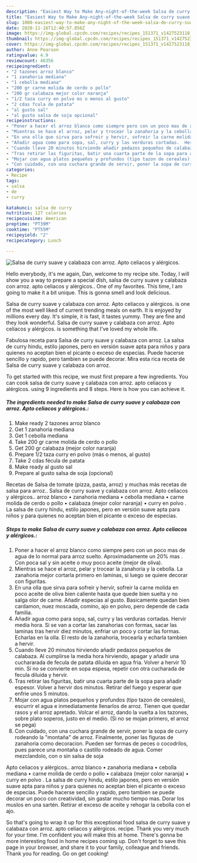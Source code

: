```yaml
---
description: "Easiest Way to Make Any-night-of-the-week Salsa de curry suave y calabaza con arroz. Apto celiacos y alérgicos."
title: "Easiest Way to Make Any-night-of-the-week Salsa de curry suave y calabaza con arroz. Apto celiacos y alérgicos."
slug: 1000-easiest-way-to-make-any-night-of-the-week-salsa-de-curry-suave-y-calabaza-con-arroz-apto-celiacos-y-alergicos
date: 2020-11-16T12:40:57.856Z
image: https://img-global.cpcdn.com/recipes/recipes_151371_v1427523118_receta_foto_00151371-soqcf2rnnfiywyclmnch/751x532cq70/salsa-de-curry-suave-y-calabaza-con-arroz-apto-celiacos-y-alergicos-foto-principal.jpg
thumbnail: https://img-global.cpcdn.com/recipes/recipes_151371_v1427523118_receta_foto_00151371-soqcf2rnnfiywyclmnch/751x532cq70/salsa-de-curry-suave-y-calabaza-con-arroz-apto-celiacos-y-alergicos-foto-principal.jpg
cover: https://img-global.cpcdn.com/recipes/recipes_151371_v1427523118_receta_foto_00151371-soqcf2rnnfiywyclmnch/751x532cq70/salsa-de-curry-suave-y-calabaza-con-arroz-apto-celiacos-y-alergicos-foto-principal.jpg
author: Anne Pearson
ratingvalue: 4.9
reviewcount: 46356
recipeingredient:
- "2 tazones arroz blanco"
- "1 zanahoria mediana"
- "1 cebolla mediana"
- "200 gr carne molida de cerdo o pollo"
- "200 gr calabaza mejor color naranja"
- "1/2 taza curry en polvo ms o menos al gusto"
- "2 cdas fcula de patata"
- "al gusto sal"
- "al gusto salsa de soja opcional"
recipeinstructions:
- "Poner a hacer el arroz blanco como siempre pero con un poco mas de agua de lo normal para arroz suelto.   Aproximadamente un 20% mas .  Con poca sal y sin aceite o muy poco aceite (mejor de oliva)."
- "Mientras se hace el arroz, pelar y trocear la zanahoria y la cebolla.  La zanahoria mejor cortarla primero en laminas, si luego se quiere decorar con figuritas."
- "En una olla que sirva para sofreir y hervir, sofreir la carne molida en poco aceite de oliva bien caliente hasta que quede bien suelta y no salga olor de carne.  Añadir especias al gusto.  Basicamente quedan bien cardamon, nuez moscada, comino, ajo en polvo, pero depende de cada familia."
- "Añadir agua como para sopa, sal, curry y las verduras cortadas.  Hervir media hora.  Si se van a cortar las zanahorias con formas, sacar las laminas tras hervir diez minutos, enfriar un poco y cortar las formas.  Echarlas en la olla.  El resto de la zanahoria, trocearla y echarla tambien a hervir."
- "Cuando lleve 20 minutos hirviendo añadir pedazos pequeños de calabaza.  Al cumplirse la media hora hirviendo, apagar y añadir una cuchararada de fecula de patata diluida en agua fria.  Volver a hervir 10 min.  Si no se convierte en sopa espesa, repetir con otra cucharada de fecula diluida y hervir."
- "Tras retirar las figuritas, batir una cuarta parte de la sopa para añadir espesor.  Volver a hervir dos minutos.  Retirar del fuego y esperar que enfrie unos 5 minutos."
- "Mojar con agua platos pequeños y profundos (tipo tazon de cereales), escurrir el agua e inmediatamente llenarlos de arroz.  Tienen que quedar rasos y el arroz apretado.  Volcar el arroz, dando la vuelta a los tazones, sobre plato soperos, justo en el medio. (Si no se mojan primero, el arroz se pega)"
- "Con cuidado, con una cuchara grande de servir, poner la sopa de curry rodeando la &#34;montaña&#34; de arroz.  Finalmente, poner las figuras de zanahoria como decoracion.  Pueden ser formas de peces o cocodrilos, pues parece una montaña o castillo rodeado de agua.  Comer mezclandolo, con o sin salsa de soja"
categories:
- Recipe
tags:
- salsa
- de
- curry

katakunci: salsa de curry 
nutrition: 127 calories
recipecuisine: American
preptime: "PT39M"
cooktime: "PT55M"
recipeyield: "2"
recipecategory: Lunch

---
```



![Salsa de curry suave y calabaza con arroz. Apto celiacos y alérgicos.](https://img-global.cpcdn.com/recipes/recipes_151371_v1427523118_receta_foto_00151371-soqcf2rnnfiywyclmnch/751x532cq70/salsa-de-curry-suave-y-calabaza-con-arroz-apto-celiacos-y-alergicos-foto-principal.jpg)

Hello everybody, it's me again, Dan, welcome to my recipe site. Today, I will show you a way to prepare a special dish, salsa de curry suave y calabaza con arroz. apto celiacos y alérgicos.. One of my favorites. This time, I am going to make it a bit unique. This is gonna smell and look delicious.

Salsa de curry suave y calabaza con arroz. Apto celiacos y alérgicos. is one of the most well liked of current trending meals on earth. It is enjoyed by millions every day. It's simple, it is fast, it tastes yummy. They are fine and they look wonderful. Salsa de curry suave y calabaza con arroz. Apto celiacos y alérgicos. is something that I've loved my whole life.

Fabulosa receta para Salsa de curry suave y calabaza con arroz. La salsa de curry hindu, estilo japones, pero en versión suave apta para niños y para quienes no aceptan bien el picante o exceso de especias. Puede hacerse sencillo y rapido, pero tambien se puede decorar. Mira esta rica receta de Salsa de curry suave y calabaza con arroz.


To get started with this recipe, we must first prepare a few ingredients. You can cook salsa de curry suave y calabaza con arroz. apto celiacos y alérgicos. using 9 ingredients and 8 steps. Here is how you can achieve it.

<!--inarticleads1-->

##### The ingredients needed to make Salsa de curry suave y calabaza con arroz. Apto celiacos y alérgicos.:

1. Make ready 2 tazones arroz blanco
1. Get 1 zanahoria mediana
1. Get 1 cebolla mediana
1. Take 200 gr carne molida de cerdo o pollo
1. Get 200 gr calabaza (mejor color naranja)
1. Prepare 1/2 taza curry en polvo (más o menos, al gusto)
1. Take 2 cdas fécula de patata
1. Make ready al gusto sal
1. Prepare al gusto salsa de soja (opcional)


Recetas de Salsa de tomate (pizza, pasta, arroz) y muchas más recetas de salsa para arroz.. Salsa de curry suave y calabaza con arroz. Apto celiacos y alérgicos.. arroz blanco • zanahoria mediana • cebolla mediana • carne molida de cerdo o pollo • calabaza (mejor color naranja) • curry en polvo . La salsa de curry hindu, estilo japones, pero en versión suave apta para niños y para quienes no aceptan bien el picante o exceso de especias. 

<!--inarticleads2-->

##### Steps to make Salsa de curry suave y calabaza con arroz. Apto celiacos y alérgicos.:

1. Poner a hacer el arroz blanco como siempre pero con un poco mas de agua de lo normal para arroz suelto.   Aproximadamente un 20% mas .  Con poca sal y sin aceite o muy poco aceite (mejor de oliva).
1. Mientras se hace el arroz, pelar y trocear la zanahoria y la cebolla.  La zanahoria mejor cortarla primero en laminas, si luego se quiere decorar con figuritas.
1. En una olla que sirva para sofreir y hervir, sofreir la carne molida en poco aceite de oliva bien caliente hasta que quede bien suelta y no salga olor de carne.  Añadir especias al gusto.  Basicamente quedan bien cardamon, nuez moscada, comino, ajo en polvo, pero depende de cada familia.
1. Añadir agua como para sopa, sal, curry y las verduras cortadas.  Hervir media hora.  Si se van a cortar las zanahorias con formas, sacar las laminas tras hervir diez minutos, enfriar un poco y cortar las formas.  Echarlas en la olla.  El resto de la zanahoria, trocearla y echarla tambien a hervir.
1. Cuando lleve 20 minutos hirviendo añadir pedazos pequeños de calabaza.  Al cumplirse la media hora hirviendo, apagar y añadir una cuchararada de fecula de patata diluida en agua fria.  Volver a hervir 10 min.  Si no se convierte en sopa espesa, repetir con otra cucharada de fecula diluida y hervir.
1. Tras retirar las figuritas, batir una cuarta parte de la sopa para añadir espesor.  Volver a hervir dos minutos.  Retirar del fuego y esperar que enfrie unos 5 minutos.
1. Mojar con agua platos pequeños y profundos (tipo tazon de cereales), escurrir el agua e inmediatamente llenarlos de arroz.  Tienen que quedar rasos y el arroz apretado.  Volcar el arroz, dando la vuelta a los tazones, sobre plato soperos, justo en el medio. (Si no se mojan primero, el arroz se pega)
1. Con cuidado, con una cuchara grande de servir, poner la sopa de curry rodeando la &#34;montaña&#34; de arroz.  Finalmente, poner las figuras de zanahoria como decoracion.  Pueden ser formas de peces o cocodrilos, pues parece una montaña o castillo rodeado de agua.  Comer mezclandolo, con o sin salsa de soja


Apto celiacos y alérgicos.. arroz blanco • zanahoria mediana • cebolla mediana • carne molida de cerdo o pollo • calabaza (mejor color naranja) • curry en polvo . La salsa de curry hindu, estilo japones, pero en versión suave apta para niños y para quienes no aceptan bien el picante o exceso de especias. Puede hacerse sencillo y rapido, pero tambien se puede decorar un poco con creatividad, sin gastar mucho tiempo mas. Dorar los muslos en una sartén. Retirar el exceso de aceite y rehogar la cebolla con el ajo. 

So that's going to wrap it up for this exceptional food salsa de curry suave y calabaza con arroz. apto celiacos y alérgicos. recipe. Thank you very much for your time. I'm confident you will make this at home. There's gonna be more interesting food in home recipes coming up. Don't forget to save this page in your browser, and share it to your family, colleague and friends. Thank you for reading. Go on get cooking!

